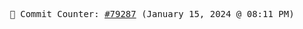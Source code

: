 <p align="center">
    <samp>
        📮 Commit Counter: <a href="https://github.com/Javascript-void0/Javascript-void0/commits/main">#79287</a> (January 15, 2024 @ 08:11 PM)
    </samp>
</p>